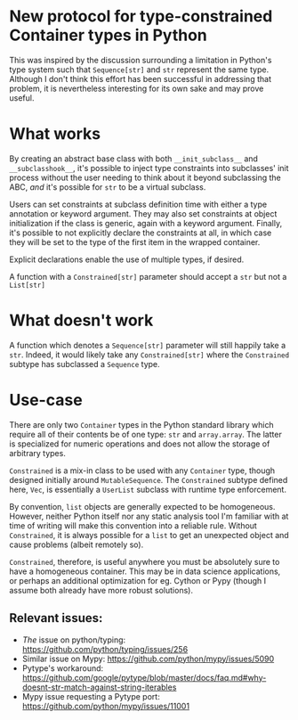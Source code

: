 # New protocol for type-constrained Container types in Python

This was inspired by the discussion surrounding a limitation in Python's type
system such that `Sequence[str]` and `str` represent the same type. Although
I don't think this effort has been successful in addressing that problem, it
is nevertheless interesting for its own sake and may prove useful.

# What works

By creating an abstract base class with both `__init_subclass__` and
`__subclasshook__`, it's possible to inject type constraints into subclasses'
init process without the user needing to think about it beyond subclassing the
ABC, _and_ it's possible for `str` to be a virtual subclass.

Users can set constraints at subclass definition time with either a type
annotation or keyword argument. They may also set constraints at object
initialization if the class is generic, again with a keyword argument. Finally,
it's possible to not explicitly declare the constraints at all, in which case
they will be set to the type of the first item in the wrapped container.

Explicit declarations enable the use of multiple types, if desired.

A function with a `Constrained[str]` parameter should accept a `str` but not a
`List[str]`

# What doesn't work

A function which denotes a `Sequence[str]` parameter will still happily take a
`str`. Indeed, it would likely take any `Constrained[str]` where the `Constrained`
subtype has subclassed a `Sequence` type.

# Use-case

There are only two `Container` types in the Python standard library which
require all of their contents be of one type: `str` and `array.array`. The
latter is specialized for numeric operations and does not allow the storage of
arbitrary types.

`Constrained` is a mix-in class to be used with any `Container` type, though
designed initially around `MutableSequence`. The `Constrained` subtype
defined here, `Vec`, is essentially a `UserList` subclass with runtime
type enforcement.

By convention, `list` objects are generally expected to be homogeneous.
However, neither Python itself nor any static analysis tool I'm familiar with
at time of writing will make this convention into a reliable rule. Without
`Constrained`, it is always possible for a `list` to get an unexpected object
and cause problems (albeit remotely so).

`Constrained`, therefore, is useful anywhere you must be absolutely sure to
have a homogeneous container. This may be in data science applications, or
perhaps an additional optimization for eg. Cython or Pypy (though I assume both
already have more robust solutions).

## Relevant issues:

* _The_ issue on python/typing: https://github.com/python/typing/issues/256
* Similar issue on Mypy: https://github.com/python/mypy/issues/5090
* Pytype's workaround: https://github.com/google/pytype/blob/master/docs/faq.md#why-doesnt-str-match-against-string-iterables
* Mypy issue requesting a Pytype port: https://github.com/python/mypy/issues/11001
